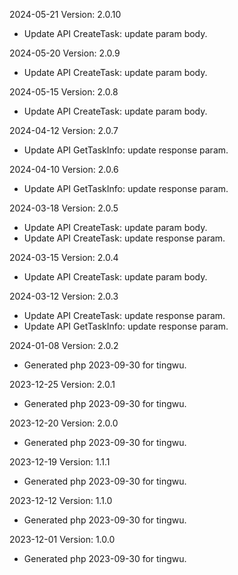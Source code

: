 2024-05-21 Version: 2.0.10
- Update API CreateTask: update param body.


2024-05-20 Version: 2.0.9
- Update API CreateTask: update param body.


2024-05-15 Version: 2.0.8
- Update API CreateTask: update param body.


2024-04-12 Version: 2.0.7
- Update API GetTaskInfo: update response param.


2024-04-10 Version: 2.0.6
- Update API GetTaskInfo: update response param.


2024-03-18 Version: 2.0.5
- Update API CreateTask: update param body.
- Update API CreateTask: update response param.


2024-03-15 Version: 2.0.4
- Update API CreateTask: update param body.


2024-03-12 Version: 2.0.3
- Update API CreateTask: update response param.
- Update API GetTaskInfo: update response param.


2024-01-08 Version: 2.0.2
- Generated php 2023-09-30 for tingwu.

2023-12-25 Version: 2.0.1
- Generated php 2023-09-30 for tingwu.

2023-12-20 Version: 2.0.0
- Generated php 2023-09-30 for tingwu.

2023-12-19 Version: 1.1.1
- Generated php 2023-09-30 for tingwu.

2023-12-12 Version: 1.1.0
- Generated php 2023-09-30 for tingwu.

2023-12-01 Version: 1.0.0
- Generated php 2023-09-30 for tingwu.

